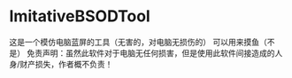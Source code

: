 # ImitativeBSODTool
这是一个模仿电脑蓝屏的工具（无害的，对电脑无损伤的）
可以用来摸鱼（不是）
免责声明：虽然此软件对于电脑无任何损害，但是使用此软件间接造成的人身/财产损失，作者概不负责！
